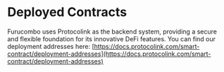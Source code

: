 # Deployed Contracts

Furucombo uses Protocolink as the backend system, providing a secure and flexible foundation for its innovative DeFi features. You can find our deployment addresses here: [https://docs.protocolink.com/smart-contract/deployment-addresses](https://docs.protocolink.com/smart-contract/deployment-addresses)
